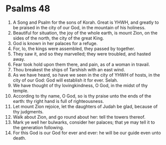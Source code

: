 ﻿# Psalms 48
1. A Song and Psalm for the sons of Korah. Great is YHWH, and greatly to be praised in the city of our God, in the mountain of his holiness. 
2. Beautiful for situation, the joy of the whole earth, is mount Zion, on the sides of the north, the city of the great King. 
3. God is known in her palaces for a refuge. 
4. For, lo, the kings were assembled, they passed by together. 
5. They saw it, and so they marvelled; they were troubled, and hasted away. 
6. Fear took hold upon them there, and pain, as of a woman in travail. 
7. Thou breakest the ships of Tarshish with an east wind. 
8. As we have heard, so have we seen in the city of YHWH of hosts, in the city of our God: God will establish it for ever. Selah. 
9. We have thought of thy lovingkindness, O God, in the midst of thy temple. 
10. According to thy name, O God, so is thy praise unto the ends of the earth: thy right hand is full of righteousness. 
11. Let mount Zion rejoice, let the daughters of Judah be glad, because of thy judgments. 
12. Walk about Zion, and go round about her: tell the towers thereof. 
13. Mark ye well her bulwarks, consider her palaces; that ye may tell it to the generation following. 
14. For this God is our God for ever and ever: he will be our guide even unto death. 
